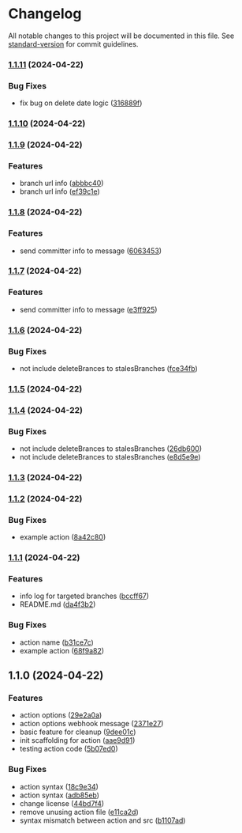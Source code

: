 # Changelog

All notable changes to this project will be documented in this file. See [standard-version](https://github.com/conventional-changelog/standard-version) for commit guidelines.

### [1.1.11](https://github.com/sichoi42/cleanup-stale-branch/compare/v1.1.10...v1.1.11) (2024-04-22)


### Bug Fixes

* fix bug on delete date logic ([316889f](https://github.com/sichoi42/cleanup-stale-branch/commit/316889f542e9e9662e2a87052985e8c9a4325f60))

### [1.1.10](https://github.com/sichoi42/cleanup-stale-branch/compare/v1.1.9...v1.1.10) (2024-04-22)

### [1.1.9](https://github.com/sichoi42/cleanup-stale-branch/compare/v1.1.8...v1.1.9) (2024-04-22)


### Features

* branch url info ([abbbc40](https://github.com/sichoi42/cleanup-stale-branch/commit/abbbc40ec0e29552477dc13762db7317d35d75da))
* branch url info ([ef39c1e](https://github.com/sichoi42/cleanup-stale-branch/commit/ef39c1e0bdf1b4392e8e5442fa92317d31402e31))

### [1.1.8](https://github.com/sichoi42/cleanup-stale-branch/compare/v1.1.7...v1.1.8) (2024-04-22)


### Features

* send committer info to message ([6063453](https://github.com/sichoi42/cleanup-stale-branch/commit/6063453ff87db3b3f8e086af822d8f8bedac3e4f))

### [1.1.7](https://github.com/sichoi42/cleanup-stale-branch/compare/v1.1.6...v1.1.7) (2024-04-22)


### Features

* send committer info to message ([e3ff925](https://github.com/sichoi42/cleanup-stale-branch/commit/e3ff9250079677f74c891ef5d94ea25fb95886b7))

### [1.1.6](https://github.com/sichoi42/cleanup-stale-branch/compare/v1.1.5...v1.1.6) (2024-04-22)


### Bug Fixes

* not include deleteBrances to stalesBranches ([fce34fb](https://github.com/sichoi42/cleanup-stale-branch/commit/fce34fbf131db3fb992d69e0a1772a1081d00329))

### [1.1.5](https://github.com/sichoi42/cleanup-stale-branch/compare/v1.1.4...v1.1.5) (2024-04-22)

### [1.1.4](https://github.com/sichoi42/cleanup-stale-branch/compare/v1.1.3...v1.1.4) (2024-04-22)


### Bug Fixes

* not include deleteBrances to stalesBranches ([26db600](https://github.com/sichoi42/cleanup-stale-branch/commit/26db60046e214e838a23a421c209cc64ea2d4e79))
* not include deleteBrances to stalesBranches ([e8d5e9e](https://github.com/sichoi42/cleanup-stale-branch/commit/e8d5e9e01254e350b2935bb66cf87b5d6dc07b9f))

### [1.1.3](https://github.com/sichoi42/cleanup-stale-branch/compare/v1.1.2...v1.1.3) (2024-04-22)

### [1.1.2](https://github.com/sichoi42/cleanup-stale-branch/compare/v1.1.1...v1.1.2) (2024-04-22)


### Bug Fixes

* example action ([8a42c80](https://github.com/sichoi42/cleanup-stale-branch/commit/8a42c803ef3ff5b07f5e2b78477c26445eeb842b))

### [1.1.1](https://github.com/sichoi42/cleanup-stale-branch/compare/v1.1.0...v1.1.1) (2024-04-22)


### Features

* info log for targeted branches ([bccff67](https://github.com/sichoi42/cleanup-stale-branch/commit/bccff67319de4e073939bc90ee15f4cf85ce835f))
* README.md ([da4f3b2](https://github.com/sichoi42/cleanup-stale-branch/commit/da4f3b2340b0732485336b83bb6b46666bb9607c))


### Bug Fixes

* action name ([b31ce7c](https://github.com/sichoi42/cleanup-stale-branch/commit/b31ce7cabd3116d7afd9f5e65185cbc1230f050a))
* example action ([68f9a82](https://github.com/sichoi42/cleanup-stale-branch/commit/68f9a82a9ec002b77bfe9b854968e5afb1d3518b))

## 1.1.0 (2024-04-22)


### Features

* action options ([29e2a0a](https://github.com/sichoi42/cleanup-stale-branch/commit/29e2a0add33f6bca2cde31b5c3c2972d1af9c934))
* action options webhook message ([2371e27](https://github.com/sichoi42/cleanup-stale-branch/commit/2371e27d9dab57a41427437417026ca8b7e2f834))
* basic feature for cleanup ([9dee01c](https://github.com/sichoi42/cleanup-stale-branch/commit/9dee01c56f57b6f28297aab5c52cd82b21e26b6c))
* init scaffolding for action ([aae9d91](https://github.com/sichoi42/cleanup-stale-branch/commit/aae9d9135178a299cbfc110e9ea73e51efe71c5f))
* testing action code ([5b07ed0](https://github.com/sichoi42/cleanup-stale-branch/commit/5b07ed0c7fdd34c18ebc0c3ba225b3b22fda9424))


### Bug Fixes

* action syntax ([18c9e34](https://github.com/sichoi42/cleanup-stale-branch/commit/18c9e346cfa4c4e5702c4f0c2cf7da8a294701a6))
* action syntax ([adb85eb](https://github.com/sichoi42/cleanup-stale-branch/commit/adb85eb0b4974c8642812d1679a430f04ffdce54))
* change license ([44bd7f4](https://github.com/sichoi42/cleanup-stale-branch/commit/44bd7f44134027f52ec8cb0a8c452b245a91331f))
* remove unusing action file ([e11ca2d](https://github.com/sichoi42/cleanup-stale-branch/commit/e11ca2de369b80f437f5d25fd12c76023632013f))
* syntax mismatch between action and src ([b1107ad](https://github.com/sichoi42/cleanup-stale-branch/commit/b1107ada49e980956077dba8900f30170f6f449b))
